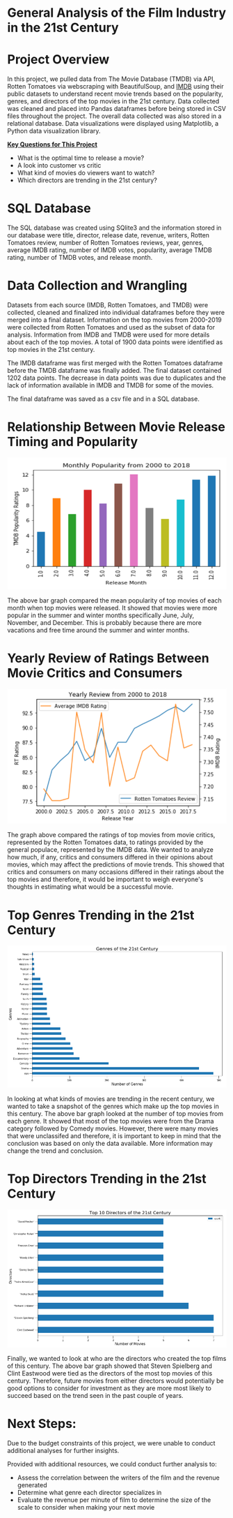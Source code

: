 # General Analysis of the Film Industry in the 21st Century


# Project Overview

In this project, we pulled data from The Movie Database (TMDB) via API, Rotten Tomatoes via webscraping with BeautifulSoup, and <a href='https://www.imdb.com/interfaces/'>IMDB</a> using their public datasets to understand recent movie trends based on the popularity, genres, and directors of the top movies in the 21st century. Data collected was cleaned and placed into Pandas dataframes before being stored in CSV files throughout the project. The overall data collected was also stored in a relational database. Data visualizations were displayed using Matplotlib, a Python data visualization library.

<u><b> Key Questions for This Project </b></u>
<br>
* What is the optimal time to release a movie?
* A look into customer vs critic
* What kind of movies do viewers want to watch?
* Which directors are trending in the 21st century?


# SQL Database

The SQL database was created using SQlite3 and the information stored in our database were title, director, release date, revenue, writers, Rotten Tomatoes review, number of Rotten Tomatoes reviews, year, genres, average IMDB rating, number of IMDB votes, popularity, average TMDB rating, number of TMDB votes, and release month.


# Data Collection and Wrangling

Datasets from each source (IMDB, Rotten Tomatoes, and TMDB) were collected, cleaned and finalized into individual dataframes before they were merged into a final dataset. Information on the top movies from 2000-2019 were collected from Rotten Tomatoes and used as the subset of data for analysis. Information from IMDB and TMDB were used for more details about each of the top movies. A total of 1900 data points were identified as top movies in the 21st century.

The IMDB dataframe was first merged with the Rotten Tomatoes dataframe before the TMDB dataframe was finally added. The final dataset contained 1202 data points. The decrease in data points was due to duplicates and the lack of information available in IMDB and TMDB for some of the movies. 

The final dataframe was saved as a csv file and in a SQL database.


# Relationship Between Movie Release Timing and Popularity

<p align="center">
  <img src="./images/release_timings.png" title="Monthly Movie Popularity 2000-2018">
</p>

The above bar graph compared the mean popularity of top movies of each month when top movies were released. It showed that movies were more popular in the summer and winter months specifically June, July, November, and December. This is probably because there are more vacations and free time around the summer and winter months.


# Yearly Review of Ratings Between Movie Critics and Consumers

<p align="center">
  <img src="./images/ratings_comp.png" title="Yearly Review of Ratings Between Critics and Consumers 2000-2018">
</p>

The graph above compared the ratings of top movies from movie critics, represented by the Rotten Tomatoes data, to ratings provided by the general populace, represented by the IMDB data. We wanted to analyze how much, if any, critics and consumers differed in their opinions about movies, which may affect the predictions of movie trends. This showed that critics and consumers on many occasions differed in their ratings about the top movies and therefore, it would be important to weigh everyone's thoughts in estimating what would be a successful movie.


# Top Genres Trending in the 21st Century

<p align="center">
  <img src="./images/genres_count.png" title="Top Genres of the 21st Century">
</p>

In looking at what kinds of movies are trending in the recent century, we wanted to take a snapshot of the genres which make up the top movies in this century. The above bar graph looked at the number of top movies from each genre. It showed that most of the top movies were from the Drama category followed by Comedy movies. However, there were many movies that were unclassifed and therefore, it is important to keep in mind that the conclusion was based on only the data available. More information may change the trend and conclusion.


# Top Directors Trending in the 21st Century

<p align="center">
  <img src="./images/directors_counts.png" title="Top 10 Directors of the 21st Century">
</p>

Finally, we wanted to look at who are the directors who created the top films of this century. The above bar graph showed that Steven Spielberg and Clint Eastwood were tied as the directors of the most top movies of this century. Therefore, future movies from either directors would potentially be good options to consider for investment as they are more most likely to succeed based on the trend seen in the past couple of years. 


# Next Steps:

Due to the budget constraints of this project, we were unable to conduct additional analyses for further insights.

Provided with additional resources, we could conduct further analysis to:
<br>
* Assess the correlation between the writers of the film and the revenue generated
* Determine what genre each director specializes in
* Evaluate the revenue per minute of film to determine the size of the scale to consider when making your next movie
